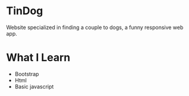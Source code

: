 # TinDog
Website specialized in finding a couple to dogs, a funny responsive web app.
# What I Learn
* Bootstrap
* Html
* Basic javascript

